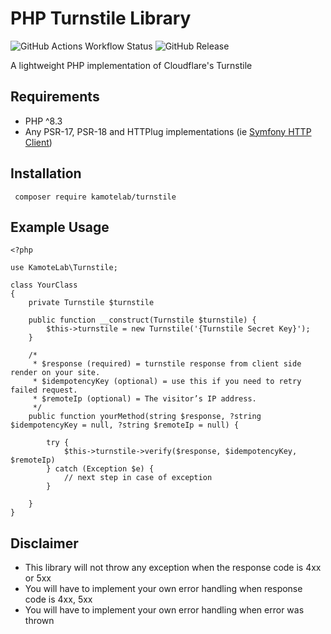 # PHP Turnstile Library
![GitHub Actions Workflow Status](https://img.shields.io/github/actions/workflow/status/kamotelab/turnstile/test.yml?logo=github&)
![GitHub Release](https://img.shields.io/github/v/release/kamotelab/turnstile?logo=packagist)

A lightweight PHP implementation of Cloudflare's Turnstile

## Requirements
* PHP ^8.3
* Any PSR-17, PSR-18 and HTTPlug implementations (ie [Symfony HTTP Client](https://github.com/symfony/http-client))

## Installation
```
 composer require kamotelab/turnstile
```

## Example Usage
```
<?php

use KamoteLab\Turnstile;

class YourClass 
{
    private Turnstile $turnstile

    public function __construct(Turnstile $turnstile) {
        $this->turnstile = new Turnstile('{Turnstile Secret Key}');
    }
    
    /*
     * $response (required) = turnstile response from client side render on your site.
     * $idempotencyKey (optional) = use this if you need to retry failed request.
     * $remoteIp (optional) = The visitor’s IP address.
     */
    public function yourMethod(string $response, ?string $idempotencyKey = null, ?string $remoteIp = null) {
        
        try {
            $this->turnstile->verify($response, $idempotencyKey, $remoteIp)
        } catch (Exception $e) {
            // next step in case of exception
        }
        
    }
}

```

## Disclaimer
* This library will not throw any exception when the response code is 4xx or 5xx
* You will have to implement your own error handling when response code is 4xx, 5xx
* You will have to implement your own error handling when error was thrown

